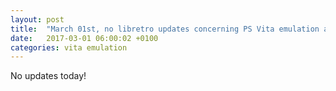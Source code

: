 ```yaml
---
layout: post
title:  "March 01st, no libretro updates concerning PS Vita emulation and emulators"
date:   2017-03-01 06:00:02 +0100
categories: vita emulation
---
```


No updates today!
